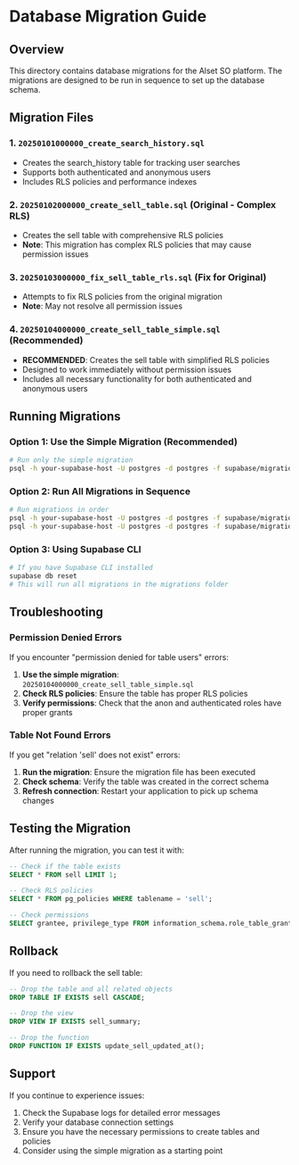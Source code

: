 # Database Migration Guide

## Overview

This directory contains database migrations for the Alset SO platform. The migrations are designed to be run in sequence to set up the database schema.

## Migration Files

### 1. `20250101000000_create_search_history.sql`
- Creates the search_history table for tracking user searches
- Supports both authenticated and anonymous users
- Includes RLS policies and performance indexes

### 2. `20250102000000_create_sell_table.sql` (Original - Complex RLS)
- Creates the sell table with comprehensive RLS policies
- **Note**: This migration has complex RLS policies that may cause permission issues

### 3. `20250103000000_fix_sell_table_rls.sql` (Fix for Original)
- Attempts to fix RLS policies from the original migration
- **Note**: May not resolve all permission issues

### 4. `20250104000000_create_sell_table_simple.sql` (Recommended)
- **RECOMMENDED**: Creates the sell table with simplified RLS policies
- Designed to work immediately without permission issues
- Includes all necessary functionality for both authenticated and anonymous users

## Running Migrations

### Option 1: Use the Simple Migration (Recommended)
```bash
# Run only the simple migration
psql -h your-supabase-host -U postgres -d postgres -f supabase/migrations/20250104000000_create_sell_table_simple.sql
```

### Option 2: Run All Migrations in Sequence
```bash
# Run migrations in order
psql -h your-supabase-host -U postgres -d postgres -f supabase/migrations/20250101000000_create_search_history.sql
psql -h your-supabase-host -U postgres -d postgres -f supabase/migrations/20250104000000_create_sell_table_simple.sql
```

### Option 3: Using Supabase CLI
```bash
# If you have Supabase CLI installed
supabase db reset
# This will run all migrations in the migrations folder
```

## Troubleshooting

### Permission Denied Errors
If you encounter "permission denied for table users" errors:

1. **Use the simple migration**: `20250104000000_create_sell_table_simple.sql`
2. **Check RLS policies**: Ensure the table has proper RLS policies
3. **Verify permissions**: Check that the anon and authenticated roles have proper grants

### Table Not Found Errors
If you get "relation 'sell' does not exist" errors:

1. **Run the migration**: Ensure the migration file has been executed
2. **Check schema**: Verify the table was created in the correct schema
3. **Refresh connection**: Restart your application to pick up schema changes

## Testing the Migration

After running the migration, you can test it with:

```sql
-- Check if the table exists
SELECT * FROM sell LIMIT 1;

-- Check RLS policies
SELECT * FROM pg_policies WHERE tablename = 'sell';

-- Check permissions
SELECT grantee, privilege_type FROM information_schema.role_table_grants WHERE table_name = 'sell';
```

## Rollback

If you need to rollback the sell table:

```sql
-- Drop the table and all related objects
DROP TABLE IF EXISTS sell CASCADE;

-- Drop the view
DROP VIEW IF EXISTS sell_summary;

-- Drop the function
DROP FUNCTION IF EXISTS update_sell_updated_at();
```

## Support

If you continue to experience issues:

1. Check the Supabase logs for detailed error messages
2. Verify your database connection settings
3. Ensure you have the necessary permissions to create tables and policies
4. Consider using the simple migration as a starting point
